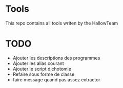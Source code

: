 Tools
=====

This repo contains all tools writen by the HallowTeam

TODO
====

- Ajouter les descriptions des programmes
- Ajouter les alias courant
- Ajouter le script dichotomie
- Refaire sous forme de classe
- faire message quand pas assez extractor
